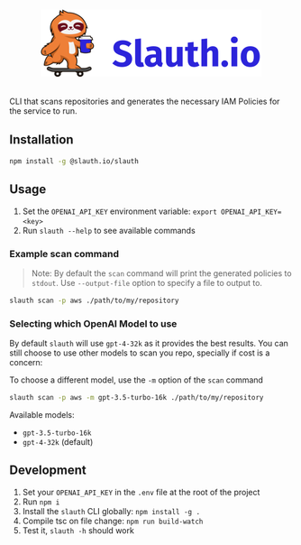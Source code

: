 # <p align="center"><img src="./static/images/slauth-logo.png" alt="slauth.io logo"/></p>

CLI that scans repositories and generates the necessary IAM Policies for the service to run.

## Installation

```bash
npm install -g @slauth.io/slauth
```

## Usage

1. Set the `OPENAI_API_KEY` environment variable: `export OPENAI_API_KEY=<key>`
2. Run `slauth --help` to see available commands

### Example scan command

> Note: By default the `scan` command will print the generated policies to `stdout`. Use `--output-file` option to specify a file to output to.

```bash
slauth scan -p aws ./path/to/my/repository
```

### Selecting which OpenAI Model to use

By default `slauth` will use `gpt-4-32k` as it provides the best results. You can still choose to use other models to scan you repo, specially if cost is a concern:

To choose a different model, use the `-m` option of the `scan` command

```bash
slauth scan -p aws -m gpt-3.5-turbo-16k ./path/to/my/repository
```

Available models:

- `gpt-3.5-turbo-16k`
- `gpt-4-32k` (default)

## Development

1. Set your `OPENAI_API_KEY` in the `.env` file at the root of the project
2. Run `npm i`
3. Install the `slauth` CLI globally: `npm install -g .`
4. Compile tsc on file change: `npm run build-watch`
5. Test it, `slauth -h` should work

